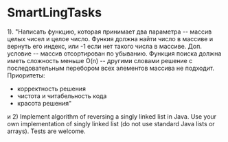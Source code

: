 SmartLingTasks
==============
1). "Написать функцию, которая принимает два параметра -- массив целых чисел и целое число.
Функия должна найти число в массиве и вернуть его индекс, или -1 если нет такого числа в массиве.
Доп. условие -- массив отсортирован по убыванию. Функция поиска должна иметь сложность меньше O(n) -- другими словами решение с последовательным перебором всех элементов массива не подходит.
Приоритеты:
- корректность решения
- чистота и читабельность кода
- красота решения"

и
2) Implement algorithm of reversing a singly linked list in Java. 
Use your own implementation of singly linked list (do not use standard Java lists or arrays). 
Tests are welcome.
